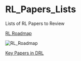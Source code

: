 # RL_Papers_Lists
Lists of RL Papers to Review

[RL Roadmap](https://gitmind.com/app/docs/mahfscai)

![RL_Roadmap](https://user-images.githubusercontent.com/83327791/209818467-31ee6eab-49b0-40d8-b9e4-8c00af315a2a.png)

[Key Papers in DRL](https://spinningup.openai.com/en/latest/spinningup/keypapers.html#id106)
